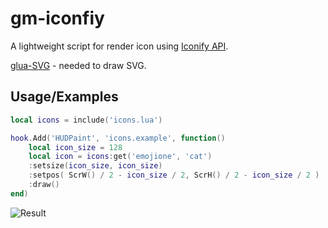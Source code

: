 # gm-iconfiy

A lightweight script for render icon using [Iconify API](https://iconify.design/).

[glua-SVG](https://github.com/noaccessl/glua-SVG) - needed to draw SVG.
## Usage/Examples

```lua
local icons = include('icons.lua')

hook.Add('HUDPaint', 'icons.example', function()
    local icon_size = 128
    local icon = icons:get('emojione', 'cat')
    :setsize(icon_size, icon_size)
    :setpos( ScrW() / 2 - icon_size / 2, ScrH() / 2 - icon_size / 2 )
    :draw()
end)
```
![Result]([https://via.placeholder.com/468x300?text=App+Screenshot+Here](https://raw.githubusercontent.com/devtexture/gm-iconify/refs/heads/main/result.png?token=GHSAT0AAAAAAC6I4E2EF6VRZKTYSZ5L7DZK2DVPO7Q))


